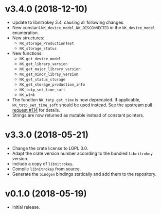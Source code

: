 # v3.4.0 (2018-12-10)

- Update to libnitrokey 3.4, causing all following changes.
- New constant `NK_device_model_NK_DISCONNECTED` in the `NK_device_model`
  enumeration.
- New structures:
    - `NK_storage_ProductionTest`
    - `NK_storage_status`
- New functions:
    - `NK_get_device_model`
    - `NK_get_library_version`
    - `NK_get_major_library_version`
    - `NK_get_minor_libray_version`
    - `NK_get_status_storage`
    - `NK_get_storage_production_info`
    - `NK_totp_set_time_soft`
    - `NK_wink`
- The function `NK_totp_get_time` is now deprecated.  If applicable,
  `NK_totp_set_time_soft` should be used instead.  See the [upstream pull
  request #114][] for details.
- Strings are now returned as mutable instead of constant pointers.

# v3.3.0 (2018-05-21)

- Change the crate license to LGPL 3.0.
- Adapt the crate version number according to the bundled `libnitrokey`
  version.
- Include a copy of `libnitrokey`.
- Compile `libnitrokey` from source.
- Generate the `bindgen` bindings statically and add them to the repository.

# v0.1.0 (2018-05-19)

- Initial release.

[upstream pull request #114]: https://github.com/Nitrokey/libnitrokey/pull/114
